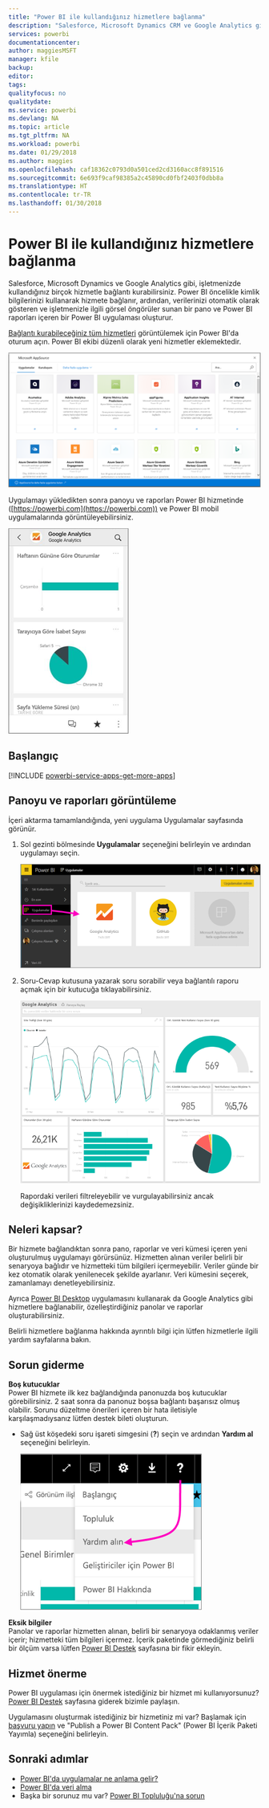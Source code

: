 ```yaml
---
title: "Power BI ile kullandığınız hizmetlere bağlanma"
description: "Salesforce, Microsoft Dynamics CRM ve Google Analytics gibi, işletmenizde kullandığınız birçok hizmetle bağlantı kurabilirsiniz."
services: powerbi
documentationcenter: 
author: maggiesMSFT
manager: kfile
backup: 
editor: 
tags: 
qualityfocus: no
qualitydate: 
ms.service: powerbi
ms.devlang: NA
ms.topic: article
ms.tgt_pltfrm: NA
ms.workload: powerbi
ms.date: 01/29/2018
ms.author: maggies
ms.openlocfilehash: caf18362c0793d0a501ced2cd3160acc8f891516
ms.sourcegitcommit: 6e693f9caf98385a2c45890cd0fbf2403f0dbb8a
ms.translationtype: HT
ms.contentlocale: tr-TR
ms.lasthandoff: 01/30/2018
---
```

# <a name="connect-to-the-services-you-use-with-power-bi"></a>Power BI ile kullandığınız hizmetlere bağlanma
Salesforce, Microsoft Dynamics ve Google Analytics gibi, işletmenizde kullandığınız birçok hizmetle bağlantı kurabilirsiniz. Power BI öncelikle kimlik bilgilerinizi kullanarak hizmete bağlanır, ardından, verilerinizi otomatik olarak gösteren ve işletmenizle ilgili görsel öngörüler sunan bir pano ve Power BI raporları içeren bir Power BI uygulaması oluşturur. 

[Bağlantı kurabileceğiniz tüm hizmetleri](https://app.powerbi.com/getdata/services) görüntülemek için Power BI'da oturum açın. Power BI ekibi düzenli olarak yeni hizmetler eklemektedir.

![AppSource uygulamaları](media/service-connect-to-services/overview.png)

Uygulamayı yükledikten sonra panoyu ve raporları Power BI hizmetinde ([https://powerbi.com](https://powerbi.com)) ve Power BI mobil uygulamalarında görüntüleyebilirsiniz. 

![Power BI mobil uygulamasında Google Analytics uygulaması](media/service-connect-to-services/power-bi-service-mobile-app-240.png)

## <a name="get-started"></a>Başlangıç
[!INCLUDE [powerbi-service-apps-get-more-apps](./includes/powerbi-service-apps-get-more-apps.md)]

## <a name="view-the-dashboard-and-reports"></a>Panoyu ve raporları görüntüleme
İçeri aktarma tamamlandığında, yeni uygulama Uygulamalar sayfasında görünür.

1. Sol gezinti bölmesinde **Uygulamalar** seçeneğini belirleyin ve ardından uygulamayı seçin.
   
     ![Uygulamalar sayfası](media/service-connect-to-services/power-bi-service-apps-open-app.png)
2. Soru-Cevap kutusuna yazarak soru sorabilir veya bağlantılı raporu açmak için bir kutucuğa tıklayabilirsiniz. 
   
    ![Google Analytics panosu](media/service-connect-to-services/googleanalytics2.png)
   
    Rapordaki verileri filtreleyebilir ve vurgulayabilirsiniz ancak değişikliklerinizi kaydedemezsiniz.

## <a name="whats-included"></a>Neleri kapsar?
Bir hizmete bağlandıktan sonra pano, raporlar ve veri kümesi içeren yeni oluşturulmuş uygulamayı görürsünüz. Hizmetten alınan veriler belirli bir senaryoya bağlıdır ve hizmetteki tüm bilgileri içermeyebilir. Veriler günde bir kez otomatik olarak yenilenecek şekilde ayarlanır. Veri kümesini seçerek, zamanlamayı denetleyebilirsiniz.

Ayrıca [Power BI Desktop](desktop-get-the-desktop.md) uygulamasını kullanarak da Google Analytics gibi hizmetlere bağlanabilir, özelleştirdiğiniz panolar ve raporlar oluşturabilirsiniz.  

Belirli hizmetlere bağlanma hakkında ayrıntılı bilgi için lütfen hizmetlerle ilgili yardım sayfalarına bakın.

## <a name="troubleshooting"></a>Sorun giderme
**Boş kutucuklar**  
Power BI hizmete ilk kez bağlandığında panonuzda boş kutucuklar görebilirsiniz. 2 saat sonra da panonuz boşsa bağlantı başarısız olmuş olabilir. Sorunu düzeltme önerileri içeren bir hata iletisiyle karşılaşmadıysanız lütfen destek bileti oluşturun.

* Sağ üst köşedeki soru işareti simgesini (**?**) seçin ve ardından **Yardım al** seçeneğini belirleyin.
  
    ![Yardım al simgesi](media/service-connect-to-services/power-bi-service-get-help.png)

**Eksik bilgiler**  
Panolar ve raporlar hizmetten alınan, belirli bir senaryoya odaklanmış veriler içerir; hizmetteki tüm bilgileri içermez. İçerik paketinde görmediğiniz belirli bir ölçüm varsa lütfen [Power BI Destek](https://support.powerbi.com/forums/265200-power-bi) sayfasına bir fikir ekleyin.

## <a name="suggesting-services"></a>Hizmet önerme
Power BI uygulaması için önermek istediğiniz bir hizmet mi kullanıyorsunuz? [Power BI Destek](https://support.powerbi.com/forums/265200-power-bi) sayfasına giderek bizimle paylaşın.

Uygulamasını oluşturmak istediğiniz bir hizmetiniz mi var? Başlamak için [başvuru yapın](https://azure.microsoft.com/marketplace/programs/certified/apply/) ve "Publish a Power BI Content Pack" (Power BI İçerik Paketi Yayımla) seçeneğini belirleyin.

## <a name="next-steps"></a>Sonraki adımlar
* [Power BI'da uygulamalar ne anlama gelir?](service-install-use-apps.md)
* [Power BI'da veri alma](service-get-data.md)
* Başka bir sorunuz mu var? [Power BI Topluluğu'na sorun](http://community.powerbi.com/)

